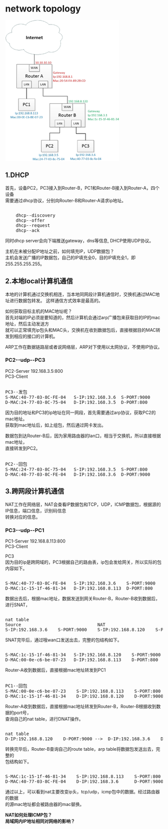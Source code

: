 # network topology  
  
<img src="https://github.com/shi-hao/computer_network_prog/blob/master/topology-1.jpg" width="364" height="450" />  
  
## 1.DHCP    
首先，设备PC2，PC3接入到Router-B，PC1和Router-B接入到Router-A，四个设备    
需要通过dhcp协议，分别向Router-B和Router-A请求ip地址。    
<pre>  
	dhcp--discovery    
	dhcp--offer    
	dhcp--request    
	dhcp--ack    
</pre>  
同时dhcp server会向下端推送gateway，dns等信息, DHCP使用UDP协议。    
  
主机在未被分配IP地址之前，如何填充IP，UDP数据包？    
主机会发送广播的IP数据包，自己的IP填充全0，目的IP填充全1，即255.255.255.255。    
  
## 2.本地local计算机通信    
本地的计算机通过交换机相连，当本地同网段计算机通信时，交换机通过MAC地址进行数据包转发。
这样通信方式效率是最高的。

如何获取目标主机的MAC地址呢？  
首先对端的IP必须是要知道的，然后计算机会通过arp广播包来获取目的IP的mac地址，然后主动发送方  
就可以正常填充ip包头和MAC头，交换机在收到数据包后，直接根据目的MAC转发到相应的接口的计算机。    

ARP工作在数据链路层或者说网络层，ARP对下使用以太网协议，不使用IP协议。    
  
### PC2--udp--PC3    
PC2-Server  192.168.3.5:800    
PC3-Client    
  
<pre>  
PC3--发包    
S-MAC:40-77-03-8C-FE-04   S-IP:192.168.3.6  S-PORT:9000    
D-MAC:24-77-03-8C-75-04   D-IP:192.168.3.5  D-PORT:800    
</pre>  
  
因为目的地址和PC3的ip地址在同一网段，首先需要通过arp协议，获取PC2的mac地址。    
获取到mac地址后，如上组包，然后通过网卡发出。    
  
数据包到达Router-B后，因为家用路由器的lan口，相当于交换机，所以直接根据mac地址，    
直接转发到PC2。  
  
<pre>  
PC2--回包    
S-MAC:24-77-03-8C-75-04   S-IP:192.168.3.5  S-PORT:800    
D-MAC:40-77-03-8C-FE-04   D-IP:192.168.3.6  D-PORT:9000    
</pre>  
  
  
## 3.跨网段计算机通信    
NAT工作在网络层，NAT会查看IP数据包和TCP，UDP，ICMP数据包，根据源的IP信息，端口信息，识别码信息    
转换对应的信息。    
  
  
### PC3--udp--PC1    
PC1-Server  192.168.8.113:800    
PC3-Client    
  
PC3    
因为目的ip是跨网域的，PC3根据自己的路由表，ip包会发给网关，所以实际的包内容如下。    
  
<pre>  
S-MAC:40-77-03-8C-FE-04   S-IP:192.168.3.6    S-PORT:9000     
D-MAC:1c-15-1f-46-81-34   D-IP:192.168.8.113  D-PORT:800    
</pre>  
  
数据出去后，根据mac地址，数据发送到网关Router-B，Router-B收到数据后，进行SNAT，     
<pre>  
nat table      
Source                             NAT    
S-IP:192.168.3.6    S-PORT:9000    S-IP:192.168.8.120    S-PORT:9000     
</pre>  
SNAT完毕后，通过哦wan口发送出去，完整的包结构如下。  
  
<pre>  
S-MAC:1c-15-1f-46-81-34   S-IP:192.168.8.120    S-PORT:9000     
D-MAC:00-0e-c6-be-07-23   D-IP:192.168.8.113    D-PORT:800    
</pre>  
  
Router-A收到数据后，直接根据mac地址转发到PC1    
  
<pre>  
PC1--回包    
S-MAC:00-0e-c6-be-07-23    S-IP:192.168.8.113    S-PORT:800     
D-MAC:1c-15-1f-46-81-34    D-IP:192.168.8.120    D-PORT:9000      
</pre>  
  
Router-A收到数据后，直接根据mac地址转发到Router-B，Router-B根据收到数据的port号，    
查询自己的nat table，进行DNAT操作。    
<pre>  
nat table      
D-IP:192.168.8.120    D-PORT:9000 -->  D-IP:192.168.3.6    D-PORT:9000   
</pre>  
转换完毕后，Router-B查询自己的route table，arp table将数据包发送出去，完整的    
包结构如下。    
<pre>  
S-MAC:1c-15-1f-46-81-34    S-IP:192.168.8.113    S-PORT:800     
D-MAC:40-77-03-8C-FE-04    D-IP:192.168.3.6      D-PORT:9000      
</pre>  
通过以上，可以看到nat主要改变ip头，tcp/udp，icmp包中的数据。经过路由器的数据    
的源mac地址都会被路由器的mac替换。    
  
  
**NAT如何处理ICMP包？**  
**局域网内IP地址相同对网络的影响？**  
